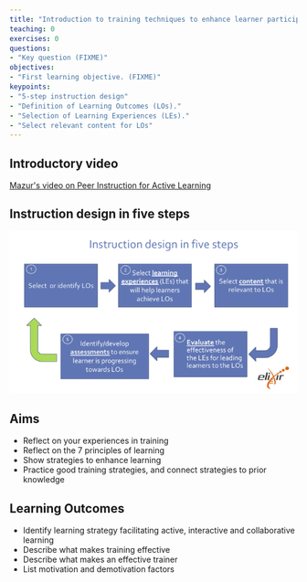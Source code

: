 ```yaml
---
title: "Introduction to training techniques to enhance learner participation and engagement"
teaching: 0
exercises: 0
questions:
- "Key question (FIXME)"
objectives:
- "First learning objective. (FIXME)"
keypoints:
- "5-step instruction design"
- "Definition of Learning Outcomes (LOs)."
- "Selection of Learning Experiences (LEs)."
- "Select relevant content for LOs"
---
```



## Introductory video

[Mazur's video on Peer Instruction for Active Learning](https://www.youtube.com/watch?v=Z9orbxoRofI)

## Instruction design in five steps

![](../fig/Instruction_design_in_five_steps.png)

## Aims
- Reflect on your experiences in training
- Reflect on the 7 principles of learning
- Show strategies to enhance learning
- Practice good training strategies, and connect strategies to prior knowledge



## Learning Outcomes
- Identify learning strategy facilitating active, interactive and collaborative learning
- Describe what makes training effective
- Describe what makes an effective trainer
- List motivation and demotivation factors

